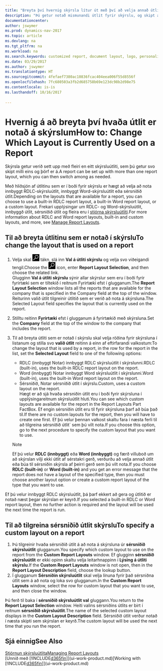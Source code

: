 ```yaml
---
title: "Breyta því hvernig skýrsla lítur út með því að velja annað útlit"
description: "Þú getur notað mismunandi útlit fyrir skýrslu, og skipt á milli útlits til að breyta því hvernig skýrsla lítur út."
documentationcenter: 
author: jswymer
ms.prod: dynamics-nav-2017
ms.topic: article
ms.devlang: na
ms.tgt_pltfrm: na
ms.workload: na
ms.search.keywords: customized report, document layout, logo, personalize
ms.date: 03/29/2017
ms.author: jswymer
ms.translationtype: HT
ms.sourcegitcommit: 4fefaef7380ac10836fcac404eea006f55d8556f
ms.openlocfilehash: 7fc680503a3fb2d685758b69e123dc98b2d98e75
ms.contentlocale: is-is
ms.lasthandoff: 10/16/2017

---
```

# <a name="how-to-change-which-layout-is-currently-used-on-a-report"></a><span data-ttu-id="96d8d-103">Hvernig á að breyta því hvaða útlit er notað á skýrslum</span><span class="sxs-lookup"><span data-stu-id="96d8d-103">How to: Change Which Layout is Currently Used on a Report</span></span>
<span data-ttu-id="96d8d-104">Skýrsla getur verið sett upp með fleiri en eitt skýrsluútliti, sem þú getur svo skipt milli eins og þörf er á.</span><span class="sxs-lookup"><span data-stu-id="96d8d-104">A report can be set up with more than one report layout, which you can then switch among as needed.</span></span>

<span data-ttu-id="96d8d-105">Með hliðsjón af útlitinu sem er í boði fyrir skýrslu er hægt að velja að nota innbyggt RDLC-skýrsluútlit, innbyggt Word-skýrsluútlit eða sérsniðið útlit.</span><span class="sxs-lookup"><span data-stu-id="96d8d-105">Depending on the layouts that are available for a report, you can choose to use a built-in RDLC report layout, a built-in Word report layout, or a custom layout.</span></span> <span data-ttu-id="96d8d-106">Frekari upplýsingar um RDLC- og Word-skýrsluútlit, innbyggð útlit, sérsniðið útlit og fleira eru í [stjórna skýrsluútliti](ui-manage-report-layouts.md).</span><span class="sxs-lookup"><span data-stu-id="96d8d-106">For more information about RDLC and Word report layouts, built-in and custom layouts, and more, see [Manage Report Layouts](ui-manage-report-layouts.md).</span></span>

## <a name="to-change-the-layout-that-is-used-on-a-report"></a><span data-ttu-id="96d8d-107">Til að breyta útlitinu sem er notað í skýrslu</span><span class="sxs-lookup"><span data-stu-id="96d8d-107">To change the layout that is used on a report</span></span>
1. <span data-ttu-id="96d8d-108">Velja skal ![Leit að síðu eða skýrslu](media/ui-search/search_small.png "Leit að síðu eða skýrslu táknið") tákn, slá inn **Val á útliti skýrslu** og velja svo viðeigandi tengil.</span><span class="sxs-lookup"><span data-stu-id="96d8d-108">Choose the ![Search for Page or Report](media/ui-search/search_small.png "Search for Page or Report icon") icon, enter **Report Layout Selection**, and then choose the related link.</span></span>  
   <span data-ttu-id="96d8d-109">Glugginn **Val á útliti skýrslu** sýnir allar skýrslur sem eru í boði fyrir fyrirtæki sem er tiltekið í reitnum Fyrirtæki efst í glugganum.</span><span class="sxs-lookup"><span data-stu-id="96d8d-109">The **Report Layout Selection** window lists all the reports that are available for the company that is specified in the Company field at the top of the window.</span></span> <span data-ttu-id="96d8d-110"> Reiturinn valið útlit tilgreinir útlitið sem er verið að nota á skýrsluna.</span><span class="sxs-lookup"><span data-stu-id="96d8d-110">The Selected Layout field specifies the layout that is currently used on the report.</span></span>
2. <span data-ttu-id="96d8d-111">Stilltu reitinn **Fyrirtæki** efst í glugganum á fyrirtækið með skýrsluna.</span><span class="sxs-lookup"><span data-stu-id="96d8d-111">Set the **Company** field at the top of the window to the company that includes the report.</span></span>
3. <span data-ttu-id="96d8d-112">Til að breyta útliti sem er notað í skýrslu skal velja röðina fyrir skýrsluna í listanum og stilla svo **valið útlit** reitinn á einn af eftirfarandi valkostum:</span><span class="sxs-lookup"><span data-stu-id="96d8d-112">To change the layout that is used by a report, in the row for the report in the list, set the **Selected Layout** field to one of the following options:</span></span>
   * <span data-ttu-id="96d8d-113">RDLC (innbyggt Notar) innbyggt RDLC skýrsluútlit í skýrslunni.</span><span class="sxs-lookup"><span data-stu-id="96d8d-113">RDLC (built-in), uses the built-in RDLC report layout on the report.</span></span>
   * <span data-ttu-id="96d8d-114">Word (innbyggt) Notar innbyggt Word skýrsluútlit í skýrslunni.</span><span class="sxs-lookup"><span data-stu-id="96d8d-114">Word (built-in), uses the built-in Word report layout on the report.</span></span>
   * <span data-ttu-id="96d8d-115">Sérsniðið, Notar sérsniðið útlit í skýrslu.</span><span class="sxs-lookup"><span data-stu-id="96d8d-115">Custom, uses a custom layout on the report.</span></span>  
     <span data-ttu-id="96d8d-116">Hægt er að sjá hvaða sérsniðin útlit eru í boði fyrir skýrsluna í  upplýsingareitnum skýrsluútlit hluti.</span><span class="sxs-lookup"><span data-stu-id="96d8d-116">You can see which custom layouts are available for the report in the Report Layouts Part FactBox.</span></span> <span data-ttu-id="96d8d-117">Ef engin sérsniðin útlit eru til fyrir skýrsluna þarf að búa það til.</span><span class="sxs-lookup"><span data-stu-id="96d8d-117">If there are no custom layouts for the report, then you will have to create one first.</span></span> <span data-ttu-id="96d8d-118">Ef þú velur þennan valkost skaltu fara í næsta ferli til að tilgreina sérsniðið útlit´ sem þú vilt nota.</span><span class="sxs-lookup"><span data-stu-id="96d8d-118">If you choose this option, go to the next procedure to specify the custom layout that you want to use.</span></span>

    > [!NOTE]  
    >   <span data-ttu-id="96d8d-119">Ef þú velur **RDLC (innbyggt)** eða **Word (innbyggt)** og færð villuboð um að skýrslan vilji ekki útlit af sérstakri gerð, verðurðu að velja annað útlit eða búa til sérsniðin skýrsla af þeirri gerð sem þú vilt nota.</span><span class="sxs-lookup"><span data-stu-id="96d8d-119">If you choose **RDLC (built-in)** or **Word (built-in)** and you get an error message that the report does not have a layout of the specified type, then you must choose another layout option or create a custom report layout of the type that you want to use.</span></span>

<span data-ttu-id="96d8d-120">Ef þú velur innbyggt RDLC skýrsluútlit, þá þarf ekkert að gera og útlitið er notað næst þegar skýrslan er keyrð.</span><span class="sxs-lookup"><span data-stu-id="96d8d-120">If you selected a built-in RDLC or Word report layout, then no further action is required and the layout will be used the next time the report is run.</span></span>

## <a name="to-specify-a-custom-layout-on-a-report"></a><span data-ttu-id="96d8d-121">Til að tilgreina sérsniðið útlit skýrslu</span><span class="sxs-lookup"><span data-stu-id="96d8d-121">To specify a custom layout on a report</span></span>
1. <span data-ttu-id="96d8d-122">Þú tilgreinir hvaða sérsniðið útlit á að nota á skýrsluna úr **sérsniðið skýrsluútlit** glugganum.</span><span class="sxs-lookup"><span data-stu-id="96d8d-122">You specify which custom layout to use on the report from the **Custom Report Layouts** window.</span></span> <span data-ttu-id="96d8d-123">Ef glugginn **sérsniðið skýrsluútlit** er ekki opinn skaltu velja leitarhnappinn í **Lýsing á útliti skýrslu**.</span><span class="sxs-lookup"><span data-stu-id="96d8d-123">If the **Custom Report Layouts** window is not open, then in the **Report Layout Description** field, choose the lookup button.</span></span>
2. <span data-ttu-id="96d8d-124">Í glugganum **Sérsniðin skýrsluútlit** skal velja línuna fyrir það sérsniðna útlit sem á að nota og loka svo glugganum.</span><span class="sxs-lookup"><span data-stu-id="96d8d-124">In the **Custom Report Layouts** window, select the row for custom layout that you want to use, and then close the window.</span></span>

<span data-ttu-id="96d8d-125">Þú ferð til baka í **sérsniðið skýrsluútlit val** gluggann.</span><span class="sxs-lookup"><span data-stu-id="96d8d-125">You return to the **Report Layout Selection** window.</span></span> <span data-ttu-id="96d8d-126">Heiti valins sérsniðins útlits er birt í reitnum **sérsniðið skýrsluútlit**.</span><span class="sxs-lookup"><span data-stu-id="96d8d-126">The name of the selected custom layout displays in the **Custom Layout Description** field.</span></span> <span data-ttu-id="96d8d-127">Sérsniðið útlit verður notað í næsta skipti sem skýrslan er keyrð.</span><span class="sxs-lookup"><span data-stu-id="96d8d-127">The custom layout will be used the next time that you run the report.</span></span>

## <a name="see-also"></a><span data-ttu-id="96d8d-128">Sjá einnig</span><span class="sxs-lookup"><span data-stu-id="96d8d-128">See Also</span></span>
[<span data-ttu-id="96d8d-129">Stjórnun skýrsluútlita</span><span class="sxs-lookup"><span data-stu-id="96d8d-129">Managing Report Layouts</span></span>](ui-manage-report-layouts.md)  
<span data-ttu-id="96d8d-130">[Unnið með [!INCLUDE[d365fin](includes/d365fin_md.md)]](ui-work-product.md)</span><span class="sxs-lookup"><span data-stu-id="96d8d-130">[Working with [!INCLUDE[d365fin](includes/d365fin_md.md)]](ui-work-product.md)</span></span>

